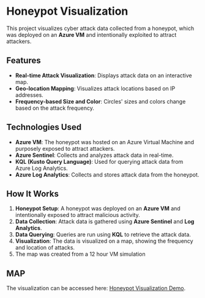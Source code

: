 # Honeypot Visualization

This project visualizes cyber attack data collected from a honeypot, which was deployed on an **Azure VM** and intentionally exploited to attract attackers.

## Features

- **Real-time Attack Visualization**: Displays attack data on an interactive map.
- **Geo-location Mapping**: Visualizes attack locations based on IP addresses.
- **Frequency-based Size and Color**: Circles' sizes and colors change based on the attack frequency.

## Technologies Used

- **Azure VM**: The honeypot was hosted on an Azure Virtual Machine and purposely exposed to attract attackers.
- **Azure Sentinel**: Collects and analyzes attack data in real-time.
- **KQL (Kusto Query Language)**: Used for querying attack data from Azure Log Analytics.
- **Azure Log Analytics**: Collects and stores attack data from the honeypot.

## How It Works

1. **Honeypot Setup**: A honeypot was deployed on an **Azure VM** and intentionally exposed to attract malicious activity.
2. **Data Collection**: Attack data is gathered using **Azure Sentinel** and **Log Analytics**.
3. **Data Querying**: Queries are run using **KQL** to retrieve the attack data.
4. **Visualization**: The data is visualized on a map, showing the frequency and location of attacks.
5. The map was created from a 12 hour VM simulation

## MAP

The visualization can be accessed here: [Honeypot Visualization Demo](https://kylew888.github.io/azurehoneypot/).

